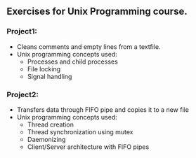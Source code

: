 ##  Exercises for Unix Programming course.


### Project1: 
- Cleans comments and empty lines from a textfile. 
- Unix programming concepts used:
    - Processes and child processes
    - File locking
    - Signal handling


### Project2:
- Transfers data through FIFO pipe and copies it to a new file
- Unix programming concepts used:
    - Thread creation
    - Thread synchronization using mutex
    - Daemonizing
    - Client/Server architecture with FIFO pipes
